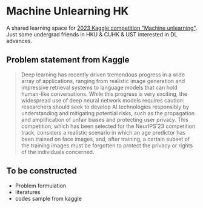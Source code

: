 # Machine Unlearning HK 
A shared learning space for [2023 Kaggle competition "Machine unlearning"](https://www.kaggle.com/competitions/neurips-2023-machine-unlearning). Just some undergrad friends in HKU & CUHK & UST interested in DL advances. 

## Problem statement from Kaggle

> Deep learning has recently driven tremendous progress in a wide array of applications, ranging from realistic image generation and impressive retrieval systems to language models that can hold human-like conversations. While this progress is very exciting, the widespread use of deep neural network models requires caution: researchers should seek to develop AI technologies responsibly by understanding and mitigating potential risks, such as the propagation and amplification of unfair biases and protecting user privacy. This competition, which has been selected for the NeurIPS'23 competition track, considers a realistic scenario in which an age predictor has been trained on face images, and, after training, a certain subset of the training images must be forgotten to protect the privacy or rights of the individuals concerned.

## To be constructed
- Problem formulation
- literatures
- codes sample from kaggle
